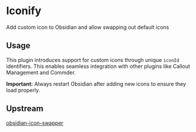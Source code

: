 # Iconify
Add custom icon to Obsidian and allow swapping out default icons



## Usage

This plugin introduces support for custom icons through unique `iconId` identifiers. This enables seamless integration with other plugins like Callout Management and Commder.



**Important:** Always restart Obsidian after adding new icons to ensure they load properly.



## Upstream

[obsidian-icon-swapper](https://github.com/mgmeyers/obsidian-icon-swapper)
